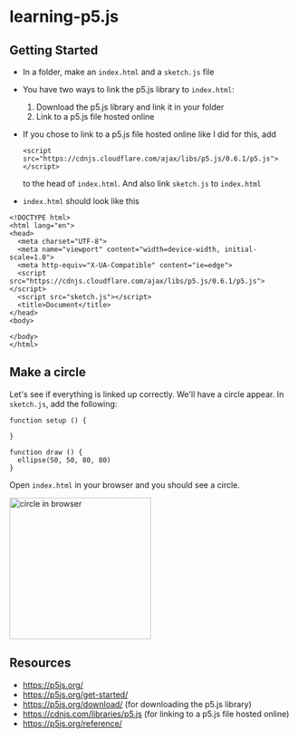 # learning-p5.js

## Getting Started
* In a folder, make an ```index.html``` and a ```sketch.js``` file
* You have two ways to link the p5.js library to ```index.html```:
   1. Download the p5.js library and link it in your folder
   2. Link to a p5.js file hosted online
* If you chose to link to a p5.js file hosted online like I did for this, add

   ```<script src="https://cdnjs.cloudflare.com/ajax/libs/p5.js/0.6.1/p5.js"></script>```

   to the head of ```index.html```.  And also link ```sketch.js``` to ```index.html```
* ```index.html``` should look like this
```
<!DOCTYPE html>
<html lang="en">
<head>
  <meta charset="UTF-8">
  <meta name="viewport" content="width=device-width, initial-scale=1.0">
  <meta http-equiv="X-UA-Compatible" content="ie=edge">
  <script src="https://cdnjs.cloudflare.com/ajax/libs/p5.js/0.6.1/p5.js"></script>
  <script src="sketch.js"></script>
  <title>Document</title>
</head>
<body>
  
</body>
</html>
```

## Make a circle
Let's see if everything is linked up correctly.  We'll have a circle appear.  In ```sketch.js```, add the following:

```
function setup () {

}

function draw () {
  ellipse(50, 50, 80, 80)
}
```

Open ```index.html``` in your browser and you should see a circle.

<img src="images/circle.png" alt="circle in browser" width="250" height="250">

## Resources
* https://p5js.org/
* https://p5js.org/get-started/
* https://p5js.org/download/ (for downloading the p5.js library)
* https://cdnjs.com/libraries/p5.js (for linking to a p5.js file hosted online)
* https://p5js.org/reference/